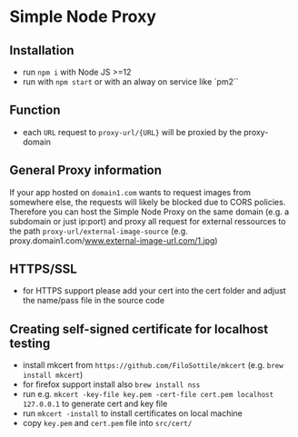 # Simple Node Proxy

## Installation

- run `npm i` with Node JS >=12
- run with `npm start` or with an alway on service like `pm2``

## Function

- each `URL` request to `proxy-url/{URL}` will be proxied by the proxy-domain

## General Proxy information

If your app hosted on `domain1.com` wants to request images from somewhere else, the requests will likely be blocked due to CORS policies.
Therefore you can host the Simple Node Proxy on the same domain (e.g. a subdomain or just ip:port) and proxy all request for external ressources to the path `proxy-url/external-image-source` (e.g. proxy.domain1.com/www.external-image-url.com/1.jpg)

## HTTPS/SSL

- for HTTPS support please add your cert into the cert folder and adjust the name/pass file in the source code

## Creating self-signed certificate for localhost testing

- install mkcert from `https://github.com/FiloSottile/mkcert` (e.g. `brew install mkcert`)
- for firefox support install also `brew install nss`
- run e.g. `mkcert -key-file key.pem -cert-file cert.pem localhost 127.0.0.1` to generate cert and key file
- run `mkcert -install` to install certificates on local machine
- copy `key.pem` and `cert.pem` file into `src/cert/`
